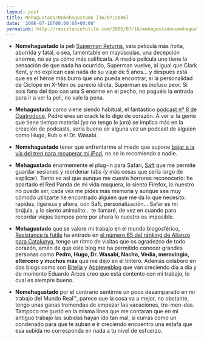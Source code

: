 ```yaml
---
layout: post
title: Mehagustado/Nomehagustado [16/07/2006]
date: '2006-07-16T00:00:00+00:00'
permalink: http://resistancefutile.com/2006/07/16/mehagustadonomehagustado-16072006/
---
```

- <strong>Nomehagustado</strong> la peli <a href="http://imdb.com/title/tt0348150/">Superman Returns</a>, vaia película más ñoña, aburrida y fatal, o sea, lamentable en mayúsculas, una decepción enorme, no sé ya cómo más calificarla. A media película uno tiene la sensación de que nada ha ocurrido, Superman vuelve, al igual que Clark Kent, y no explican casi nada de su viaje de 5 años... y después está que es el héroe más burro que uno pueda encontrar, si la personalidad de Cíclope en X-Men os pareció idiota, Superman es incluso peor. Si sois fans del tipo con una S enorme en el pecho, no paguéis la entrada para ir a ver la peli, no vale la pena.

- <strong>Mehagustado</strong> como viene siendo habitual, el fantástico <a href="http://cuatrodoce.blogsome.com/2006/07/15/podcast-8-ya-disponible/" title="Podcast 8 ya disponible">podcast nº 8 de Cuatrodoce</a>, Pedro eres un crack te lo digo de corazón. A ver si la gente que tiene tiempo material (yo no tengo lo juro) se implica más en la creación de podcasts, seria bueno oír alguna vez un podcast de alguien como Hugo, Rub o el Dr. Wasabi.

- <strong>Nomehagustado</strong> tener que enfrentarme al miedo que supone <a href="http://resistancefutile.blogspot.com/2006/07/soy-ipodmanaco-y-temerario-s-lo-soy.html" title="permanent link">bajar a la vía del tren para recuperar mi iPod</a>, no se lo recomiendo a nadie.

- <strong>Mehagustado</strong> enormemente el plug-in para Safari, <a href="http://haoli.dnsalias.com/Saft/">Saft</a> que me permite guardar sesiones y reordenar tabs (y más cosas que sería largo de explicar). Tanto es así que aunque me cueste horrores reconocerlo: he apartado el Red Panda de mi vida maquera, lo siento Firefox, lo nuestro no puede ser, cada vez me pides más memoria y aunque sea muy cómodo utilizarte he encontrado alguien que me da lo que necesito: rapidez, ligereza y ahora, con Saft, personalización... Safar es mi brújula, y lo siento animalito... te llamaré, de vez en cuando para recordar viejos tiempos pero por ahora lo nuestro es imposible.

- <strong>Mehagustado</strong> que se valore mi trabajo en el mundo blogosférico, <a href="http://resistancefutile.blogspot.com/">Resistance is futile</a> ha entrado en <a href="http://www.alianzo.com/ranking-blogs/comunidad/catalunya">el número 65 del ránking de Alianzo para Catalunya</a>, tengo un ritmo de visitas que os agradezco de todo corazón,  amén de que este blog me ha permitido conocer grandes personas como <strong>Pedro, Hugo, Dr. Wasabi, Nacho, Vedia, merovingio, eltercero y muchos más</strong> que me dejo en el tintero. Además colaboro en dos blogs como son <a href="http://bitelia.com">Bitelia</a> y <a href="http://es.appleweblog.com">Appleweblog</a> que van creciendo día a día y de momento Eduardo Arcos creo que está contento con mi trabajo, lo cual es siempre bueno.

- <strong>Nomehagustado</strong> por el contrario sentirme un poco desamparado en mi trabajo del Mundo Real&trade;, parece que la cosa va a mejor, no obstante, tengo unas ganas tremendas de empezar las vacaciones, tre-men-das. Tampoco me gustó en la misma línea que me contaran que en mi antiguo trabajo las subidas hayan ido tan mal, si curras como un condenado para que te suban e ir creciendo encuentro una estafa que esa subida no corresponda en nada a tu nivel de esfuerzo.
